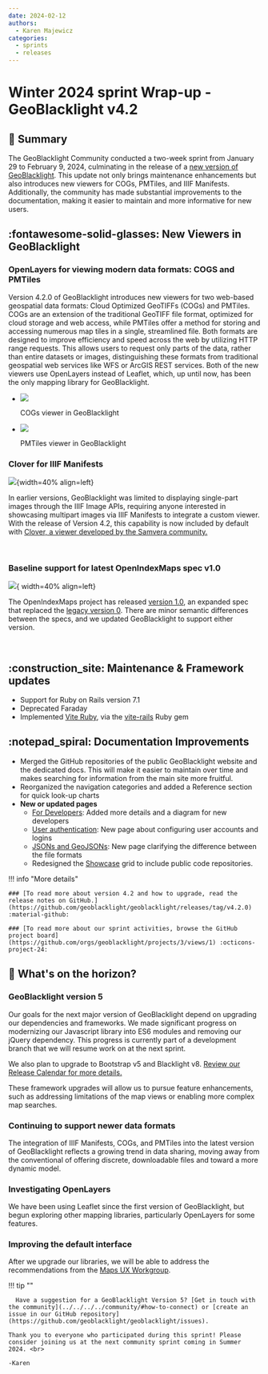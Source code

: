 ```yaml
---
date: 2024-02-12
authors:
  - Karen Majewicz
categories:
  - sprints
  - releases
---
```


# Winter 2024 sprint Wrap-up - GeoBlacklight v4.2

## :pushpin: Summary

The GeoBlacklight Community conducted a two-week sprint from January 29 to February 9, 2024, culminating in the release of a [new version of GeoBlacklight](https://github.com/geoblacklight/geoblacklight/releases/tag/v4.2.0). This update not only brings maintenance enhancements but also introduces new viewers for COGs, PMTiles, and IIIF Manifests. Additionally, the community has made substantial improvements to the documentation, making it easier to maintain and more informative for new users.

<!-- more -->

## :fontawesome-solid-glasses: New Viewers in GeoBlacklight

### OpenLayers for viewing modern data formats: COGS and PMTiles 

Version 4.2.0 of GeoBlacklight introduces new viewers for two web-based geospatial data formats: Cloud Optimized GeoTIFFs (COGs) and PMTiles. COGs are an extension of the traditional GeoTIFF file format, optimized for cloud storage and web access, while PMTiles offer a method for storing and accessing numerous map tiles in a single, streamlined file. Both formats are designed to improve efficiency and speed across the web by utilizing HTTP range requests. This allows users to request only parts of the data, rather than entire datasets or images, distinguishing these formats from traditional geospatial web services like WFS or ArcGIS REST services. Both of the new viewers use OpenLayers instead of Leaflet, which, up until now, has been the only mapping library for GeoBlacklight. 


<div class="grid cards" markdown>

-   ![](blog-images/cog-layer.png)
	 
	COGs viewer in GeoBlacklight 	

-   ![](blog-images/pmtiles.png)

     PMTiles viewer in GeoBlacklight 

</div>

### Clover for IIIF Manifests


 
![](blog-images/clover.png){width=40% align=left}

In earlier versions, GeoBlacklight was limited to displaying single-part images through the IIIF Image APIs, requiring anyone interested in showcasing multipart images via IIIF Manifests to integrate a custom viewer. With the release of Version 4.2, this capability is now included by default with [Clover, a viewer developed by the Samvera community.](https://samvera-labs.github.io/clover-iiif/docs)

<br clear="left"/>

### Baseline support for latest OpenIndexMaps spec v1.0  

![](blog-images/index-map-update.png){ width=40% align=left}

The OpenIndexMaps project has released [version 1.0](https://openindexmaps.org/specification/1.0.0), an expanded spec that replaced the [legacy version 0](https://openindexmaps.org/specification/0.0.0). There are minor semantic differences between the specs, and we updated GeoBlacklight to support either version.

<br clear="left"/>


## :construction_site: Maintenance & Framework updates

- Support for Ruby on Rails version 7.1
- Deprecated Faraday
- Implemented [Vite Ruby](https://vite-ruby.netlify.app/), via the [vite-rails](https://vite-ruby.netlify.app/guide/rails.html) Ruby gem

## :notepad_spiral: Documentation Improvements

- Merged the GitHub repositories of the public GeoBlacklight website and the dedicated docs.  This will make it easier to maintain over time and makes searching for information from the main site more fruitful.
- Reorganized the navigation categories and added a Reference section for quick look-up charts
- **New or updated pages**
    - [For Developers](../../docs/developers.md): Added more details and a diagram for new developers
    - [User authentication](../../docs/user_authentication.md): New page about configuring user accounts and logins
    - [JSONs and GeoJSONs](../../docs/json-geojson.md): New page clarifying the difference between the file formats
    - Redesigned the [Showcase](../../showcase/index.md) grid to include public code repositories.

!!! info "More details"

	### [To read more about version 4.2 and how to upgrade, read the release notes on GitHub.](https://github.com/geoblacklight/geoblacklight/releases/tag/v4.2.0) :material-github:
	
	### [To read more about our sprint activities, browse the GitHub project board](https://github.com/orgs/geoblacklight/projects/3/views/1) :octicons-project-24:

## :sunrise_over_mountains: What's on the horizon?
 
### GeoBlacklight version 5

Our goals for the next major version of GeoBlacklight depend on upgrading our dependencies and frameworks. We made significant progress on modernizing our Javascript library into ES6 modules and removing our jQuery dependency. This progress is currently part of a development branch that we will resume work on at the next sprint.

We also plan to upgrade to Bootstrap v5 and Blacklight v8.  [Review our Release Calendar for more details.](../../docs/releases.md)

These framework upgrades will allow us to pursue feature enhancements, such as addressing limitations of the map views or enabling more complex map searches. 


### Continuing to support newer data formats

The integration of IIIF Manifests, COGs, and PMTiles into the latest version of GeoBlacklight reflects a growing trend in data sharing, moving away from the conventional of offering discrete, downloadable files and toward a more dynamic model.

### Investigating OpenLayers

We have been using Leaflet since the first version of GeoBlacklight, but begun exploring other mapping libraries, particularly OpenLayers for some features. 

### Improving the default interface

After we upgrade our libraries, we will be able to address the recommendations from the [Maps UX Workgroup](https://docs.google.com/document/d/1ZXfTMGVAjzi5-KUIqshkLFmkPTFpH-G6cHbLl1oGw6k/edit).

!!! tip ""

      Have a suggestion for a GeoBlacklight Version 5? [Get in touch with the community](../../../../community/#how-to-connect) or [create an issue in our GitHub repository](https://github.com/geoblacklight/geoblacklight/issues).

	Thank you to everyone who participated during this sprint! Please consider joining us at the next community sprint coming in Summer 2024. <br>
	
	-Karen